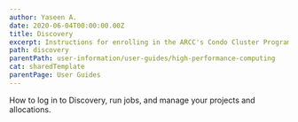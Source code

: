 ```yaml
---
author: Yaseen A.
date: 2020-06-04T00:00:00.00Z
title: Discovery
excerpt: Instructions for enrolling in the ARCC's Condo Cluster Program and subscribing to computing and storage resources.
path: discovery
parentPath: user-information/user-guides/high-performance-computing
cat: sharedTemplate
parentPage: User Guides
---
```

How to log in to Discovery, run jobs, and manage your projects and allocations.

